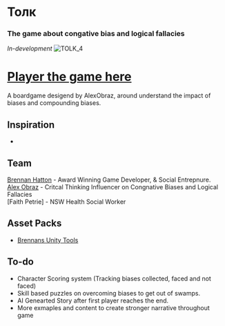# Толк
### The game about congative bias and logical fallacies
<i>In-development</i>
![TOLK_4](https://user-images.githubusercontent.com/2542558/222999275-2704470b-39b1-4b99-acd0-b927835d9b3c.jpg)

# [Player the game here](https://www.brennanhatton.com/Tonk/)

A boardgame desigend by AlexObraz, around understand the impact of biases and compounding biases. 

## Inspiration
 - 
 
## Team
[Brennan Hatton](https://github.com/bh679) - Award Winning Game Developer, & Social Entrepnure.<br >
[Alex Obraz](https://github.com/AlexObraz) - Critcal Thinking Influencer on Congnative Biases and Logical Fallacies <br >
[Faith Petrie] - NSW Health Social Worker<br >

## Asset Packs
 - [Brennans Unity Tools](https://github.com/bh679/Unity-Tools)
 
 
## To-do
 - Character Scoring system (Tracking biases collected, faced and not faced)
 - Skill based puzzles on overcoming biases to get out of swamps.
 - AI Genearted Story after first player reaches the end.
 - More exmaples and content to create stronger narrative throughout game
